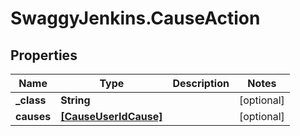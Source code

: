 # SwaggyJenkins.CauseAction

## Properties

Name | Type | Description | Notes
------------ | ------------- | ------------- | -------------
**_class** | **String** |  | [optional] 
**causes** | [**[CauseUserIdCause]**](CauseUserIdCause.md) |  | [optional] 


